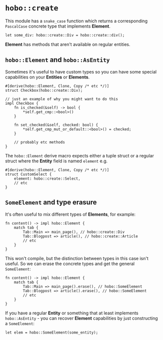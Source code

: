 # `hobo::create`

This module has a `snake_case` function which returns a corresponding `PascalCase` concrete type that implements **Element**.

```rust,noplaypen
let some_div: hobo::create::Div = hobo::create::div();
```

**Element** has methods that aren't available on regular entities.

## `hobo::Element` and `hobo::AsEntity`

Sometimes it's useful to have custom types so you can have some special capabilities on your **Entities** or **Elements**.

```rust,noplaypen
#[derive(hobo::Element, Clone, Copy /* etc */)]
struct Checkbox(hobo::create::Div);

// just an example of why you might want to do this
impl Checkbox {
	fn is_checked(&self) -> bool {
		*self.get_cmp::<bool>()
	}

	fn set_checked(&self, checked: bool) {
		*self.get_cmp_mut_or_default::<bool>() = checked;
	}

	// probably etc methods
}
```

The `hobo::Element` derive macro expects either a tuple struct or a regular struct where the **Entity** field is named `element` e.g.

```rust,noplaypen
#[derive(hobo::Element, Clone, Copy /* etc */)]
struct CustomSelect {
	element: hobo::create::Select,
	// etc
}
```

## `SomeElement` and type erasure

It's often useful to mix different types of **Elements**, for example:

```rust,noplaypen
fn content() -> impl hobo::Element {
	match tab {
		Tab::Main => main_page(), // hobo::create::Div
		Tab::Blogpost => article(), // hobo::create::Article
		// etc
	}
}
```

This won't compile, but the distinction between types in this case isn't useful. So we can erase the concrete types and get the general `SomeElement`:

```rust,noplaypen
fn content() -> impl hobo::Element {
	match tab {
		Tab::Main => main_page().erase(), // hobo::SomeElement
		Tab::Blogpost => article().erase(), // hobo::SomeElement
		// etc
	}
}
```

If you have a regular **Entity** or something that at least implements `hobo::AsEntity` - you can recover **Element** capabilities by just constructing a `SomeElement`:

```rust,noplaypen
let elem = hobo::SomeElement(some_entity);
```
